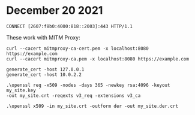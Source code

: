 # December 20 2021

~~~
CONNECT [2607:f8b0:4000:818::2003]:443 HTTP/1.1
~~~

These work with MITM Proxy:

~~~
curl --cacert mitmproxy-ca-cert.pem -x localhost:8080 https://example.com
curl --cacert mitmproxy-ca.pem -x localhost:8080 https://example.com
~~~

~~~
generate_cert -host 127.0.0.1
generate_cert -host 10.0.2.2
~~~

~~~
.\openssl req -x509 -nodes -days 365 -newkey rsa:4096 -keyout my_site.key `
-out my_site.crt -reqexts v3_req -extensions v3_ca

.\openssl x509 -in my_site.crt -outform der -out my_site.der.crt
~~~
